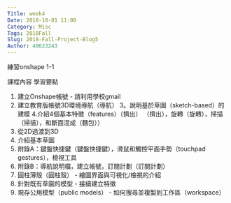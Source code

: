 ```yaml
---
Title: week4
Date: 2018-10-01 11:00
Category: Misc
Tags: 2018Fall
Slug: 2018-Fall-Project-Blog5
Author: 40623243
---
```


練習onshape 1-1

<!-- PELICAN_END_SUMMARY -->

課程內容
學習要點
1. 建立Onshape帳號 - 請利用學校gmail 
2. 建立教育版帳號3D環境導航（導航）
3。說明基於草圖（sketch-based）的建模
4.介紹4個基本特徵（features）（擠出） （擠出），旋轉（旋轉），掃描（掃描），和斷面混成（麵包））
5. 從2D過渡到3D 
6. 介紹基本草圖
7. 附錄A：鍵盤快捷鍵（鍵盤快捷鍵），滑鼠和觸控平面手勢（touchpad gestures），檢視工具
8. 附錄B：導航說明檔，建立帳號，訂閱計劃（訂閱計劃）
9. 圓柱薄殼（圓柱殼） - 繪圖界面與可視化/檢視的介紹
10. 針對既有草圖的模型 - 接續建立特徵
11. 現存公用模型（public models） - 如何搜尋並複製到工作區（workspace）

